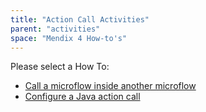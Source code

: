 ```yaml
---
title: "Action Call Activities"
parent: "activities"
space: "Mendix 4 How-to's"
---
```

Please select a How To:

*   [Call a microflow inside another microflow](call-a-microflow-inside-another-microflow)
*   [Configure a Java action call](configure-a-java-action-call)
